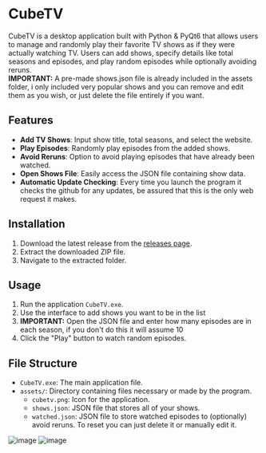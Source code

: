 # CubeTV

CubeTV is a desktop application built with Python & PyQt6 that allows users to manage and randomly play their favorite TV shows as if they were actually watching TV. Users can add shows, specify details like total seasons and episodes, and play random episodes while optionally avoiding reruns. <br>
**IMPORTANT:** A pre-made shows.json file is already included in the assets folder, i only included very popular shows and you can remove and edit them as you wish, or just delete the file entirely if you want.

## Features
- **Add TV Shows**: Input show title, total seasons, and select the website.
- **Play Episodes**: Randomly play episodes from the added shows.
- **Avoid Reruns**: Option to avoid playing episodes that have already been watched.
- **Open Shows File**: Easily access the JSON file containing show data.
- **Automatic Update Checking**: Every time you launch the program it checks the github for any updates, be assured that this is the only web request it makes.

## Installation
1. Download the latest release from the [releases page](https://github.com/LeRubix/CubeTV/releases/latest).
2. Extract the downloaded ZIP file.
3. Navigate to the extracted folder.

## Usage
1. Run the application `CubeTV.exe`.
2. Use the interface to add shows you want to be in the list
3. **IMPORTANT:** Open the JSON file and enter how many episodes are in each season, if you don't do this it will assume 10
4. Click the "Play" button to watch random episodes.

## File Structure
- `CubeTV.exe`: The main application file.
- `assets/`: Directory containing files necessary or made by the program.
  - `cubetv.png`: Icon for the application.
  - `shows.json`: JSON file that stores all of your shows.
  - `watched.json`: JSON file to store watched episodes to (optionally) avoid reruns. To reset you can just delete it or manually edit it.
 
![image](https://github.com/user-attachments/assets/dfbfd5ba-c7bb-4b56-a984-e0bacf7446a6)
![image](https://github.com/user-attachments/assets/bcb0ed28-67ba-422e-abe2-4c19ab243db7)

